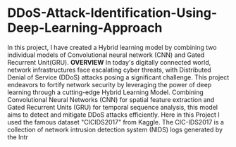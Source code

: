 # DDoS-Attack-Identification-Using-Deep-Learning-Approach
In this project, I have created a Hybrid learning model by combining two individual models of Convolutional neural network (CNN) and Gated Recurrent Unit(GRU).
**OVERVIEW**
In today's digitally connected world, network infrastructures face escalating cyber threats, with Distributed Denial of Service (DDoS) attacks posing a significant challenge. This project endeavors to fortify network security by leveraging the power of deep learning through a cutting-edge Hybrid Learning Model. Combining Convolutional Neural Networks (CNN) for spatial feature extraction and Gated Recurrent Units (GRU) for temporal sequence analysis, this model aims to detect and mitigate DDoS attacks efficiently.
Here in this Project I used the famous dataset "CICIDS2017" from Kaggle.
The CIC-IDS2017 is a collection of network intrusion detection system (NIDS) logs generated by the Intr
